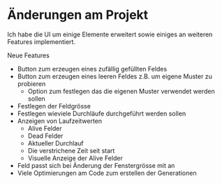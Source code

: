 # Änderungen am Projekt

Ich habe die UI um einige Elemente erweitert sowie einiges an weiteren Features implementiert.

Neue Features
* Button zum erzeugen eines zufällig gefüllten Feldes
* Button zum erzeugen eines leeren Feldes z.B. um eigene Muster zu probieren
  * Option zum festlegen das die eigenen Muster verwendet werden sollen
* Festlegen der Feldgrösse
* Festlegen wieviele Durchläufe durchgeführt werden sollen
* Anzeigen von Laufzeitwerten
  * Alive Felder
  * Dead Felder
  * Aktueller Durchlauf
  * Die verstrichene Zeit seit start
  * Visuelle Anzeige der Alive Felder
* Feld passt sich bei Änderung der Fenstergrösse mit an
* Viele Optimierungen am Code zum erstellen der Generationen
